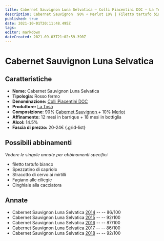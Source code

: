 ```yaml
---
title: Cabernet Sauvignon Luna Selvatica – Colli Piacentini DOC – La Tosa – Emilia (IT) – 20-24€ – 3★-5★
description: Cabernet Sauvignon  90% + Merlot 10% | Filetto tartufo bianco – Spezzatino di capriolo – Stracotto di cervo ai mirtilli – Fagiano alle ciliegie – Cinghiale alla cacciatora
published: true
date: 2021-10-01T20:11:48.495Z
tags: 
editor: markdown
dateCreated: 2021-09-03T21:02:59.390Z
---
```


# Cabernet Sauvignon Luna Selvatica

## Caratteristiche
- **Nome:** Cabernet Sauvignon Luna Selvatica
- **Tipologia:** Rosso fermo
- **Denominazione:** [Colli Piacentini DOC](/denominazioni/Italia/Emilia/DOC-Colli-Piacentini)
- **Produttore:** [La Tosa](/produttori/Italia/Emilia/La-Tosa) 
- **Composizione:** 90% [Cabernet Sauvignon ](/vitigni/Italia/cabernet-sauvignon ) + 10% [Merlot](/vitigni/Italia/merlot)
- **Affinamento:** 12 mesi in barrique + 18 mesi in bottiglia
- **Alcol:** 14.5%
- **Fascia di prezzo:** 20-24€
{.grid-list}



## Possibili abbinamenti
*Vedere le singole annate per abbinamenti specifici*

- filetto tartufo bianco
- Spezzatino di capriolo
- Stracotto di cervo ai mirtilli
- Fagiano alle ciliegie
- Cinghiale alla cacciatora

## Annate
- Cabernet Sauvignon Luna Selvatica [2014](/vini/Italia/Emilia/La-Tosa/Cabernet-Sauvignon-Luna-Selvatica/2014) -- <span class="star-3"></span> -- 86/100
- Cabernet Sauvignon Luna Selvatica [2015](/vini/Italia/Emilia/La-Tosa/Cabernet-Sauvignon-Luna-Selvatica/2015) -- <span class="star-5"></span> -- 92/100
- Cabernet Sauvignon Luna Selvatica [2016](/vini/Italia/Emilia/La-Tosa/Cabernet-Sauvignon-Luna-Selvatica/2016) -- <span class="star-3"></span> -- 87/100
- Cabernet Sauvignon Luna Selvatica [2017](/vini/Italia/Emilia/La-Tosa/Cabernet-Sauvignon-Luna-Selvatica/2016) -- <span class="star-3"></span> -- 86/100
- Cabernet Sauvignon Luna Selvatica [2018](/vini/Italia/Emilia/La-Tosa/Cabernet-Sauvignon-Luna-Selvatica/2018) -- <span class="star-5"></span> -- 92/100
